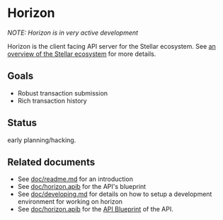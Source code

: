 # Horizon

*NOTE: Horizon is in very active development*

Horizon is the client facing API server for the Stellar ecosystem.  See [an overview of the Stellar ecosystem](TODO) for more details.

## Goals

- Robust transaction submission
- Rich transaction history

## Status

early planning/hacking.

## Related documents

- See [doc/readme.md](doc/readme.md) for an introduction
- See [doc/horizon.apib](doc/horizon.apib) for the API's blueprint
- See [doc/developing.md](doc/developing.md) for details on how to setup a development environment for working on horizon
- See [doc/horizon.apib](doc/horizon.apib) for the [API Blueprint](https://apiblueprint.org/) of the API.

